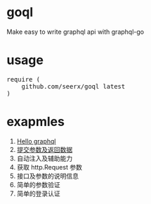 # goql
Make easy to write graphql api with graphql-go

# usage
<pre>
require (
	github.com/seerx/goql latest
)
</pre>

# exapmles
<ol>
    <li><a href="https://github.com/seerx/goql/tree/master/examples/hello">Hello graphql</a></li>
    <li><a href="https://github.com/seerx/goql/tree/master/examples/submit">提交参数及返回数据</a></li>
    <li>自动注入及辅助能力</li>
    <li>获取 http.Request 参数</li>
    <li>接口及参数的说明信息</li>
    <li>简单的参数验证</li>
    <li>简单的登录认证</li>
</ol>